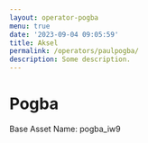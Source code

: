 ```yaml
---
layout: operator-pogba
menu: true
date: '2023-09-04 09:05:59'
title: Aksel
permalink: /operators/paulpogba/
description: Some description.
---
```


# Pogba

Base Asset Name: pogba_iw9